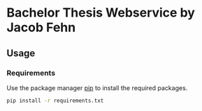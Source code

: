 # Bachelor Thesis Webservice by Jacob Fehn

## Usage
### Requirements
Use the package manager [pip](https://pip.pypa.io/en/stable/) to install the required packages.

```bash
pip install -r requirements.txt
```